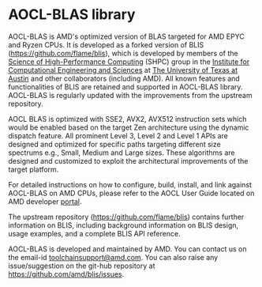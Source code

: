 # AOCL-BLAS library

AOCL-BLAS is AMD's optimized version of BLAS targeted for AMD EPYC and Ryzen CPUs. It is developed as a forked version of BLIS (https://github.com/flame/blis), which is developed by members of the [Science of High-Performance Computing](http://shpc.oden.utexas.edu/) (SHPC) group in the [Institute for Computational Engineering and Sciences](https://www.oden.utexas.edu/) at [The University of Texas at Austin](https://www.utexas.edu/) and other collaborators (including AMD). All known features and functionalities of BLIS are retained and supported in AOCL-BLAS library. AOCL-BLAS is regularly updated with the improvements from the upstream repository.

AOCL BLAS is optimized with SSE2, AVX2, AVX512 instruction sets which would be enabled based on the target Zen architecture using the dynamic dispatch feature. All prominent Level 3, Level 2 and Level 1 APIs are designed and optimized for specific paths targeting different size spectrums e.g., Small, Medium and Large sizes. These algorithms are designed and customized to exploit the architectural improvements of the target platform.

For detailed instructions on how to configure, build, install, and link against AOCL-BLAS on AMD CPUs, please refer to the AOCL User Guide located on AMD developer [portal](https://www.amd.com/en/developer/aocl.html).

The upstream repository (https://github.com/flame/blis) contains further information on BLIS, including background information on BLIS design, usage examples, and a complete BLIS API reference.

AOCL-BLAS is developed and maintained by AMD. You can contact us on the email-id toolchainsupport@amd.com. You can also raise any issue/suggestion on the git-hub repository at https://github.com/amd/blis/issues.
